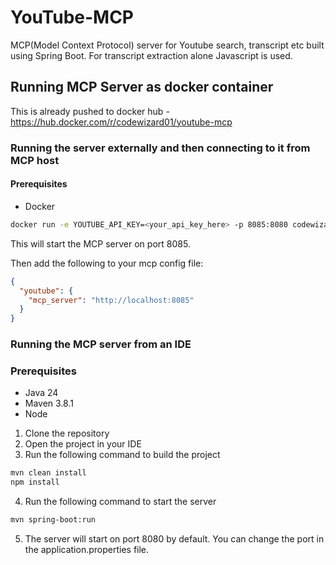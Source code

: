 # YouTube-MCP

MCP(Model Context Protocol) server for Youtube search, transcript etc built using Spring Boot. For transcript extraction alone Javascript is used.


## Running MCP Server as docker container

This is already pushed to docker hub - https://hub.docker.com/r/codewizard01/youtube-mcp


### Running the server externally and then connecting to it from MCP host

#### Prerequisites
- Docker

```bash
docker run -e YOUTUBE_API_KEY=<your_api_key_here> -p 8085:8080 codewizard01/youtube-mcp:latest
```
This will start the MCP server on port 8085. 

Then add the following to your mcp config file:

```json
{
  "youtube": {
    "mcp_server": "http://localhost:8085"
  }
}
```

### Running the MCP server from an IDE

### Prerequisites
- Java 24
- Maven 3.8.1
- Node
  

1. Clone the repository
2. Open the project in your IDE
3. Run the following command to build the project
```bash
mvn clean install
npm install
```
4. Run the following command to start the server
```bash
mvn spring-boot:run
```
5. The server will start on port 8080 by default. You can change the port in the application.properties file.


